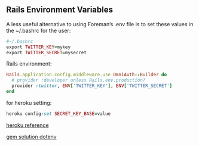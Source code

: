 ## Rails Environment Variables


A less useful alternative to using Foreman’s .env file is to set these values in the ~/.bashrc for the user:

```ruby
#~/.bashrc
export TWITTER_KEY=mykey
export TWITTER_SECRET=mysecret


```

Rails environment:

```ruby
Rails.application.config.middleware.use OmniAuth::Builder do
  # provider :developer unless Rails.env.production?
  provider :twitter, ENV['TWITTER_KEY'], ENV['TWITTER_SECRET']
end
```

for heroku setting:

```ruby
heroku config:set SECRET_KEY_BASE=value
```

[heroku reference](https://devcenter.heroku.com/articles/config-vars)

[gem solution dotenv](https://github.com/bkeepers/dotenv)



